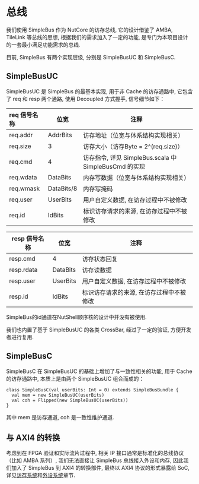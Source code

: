 # 总线

我们使用 SimpleBus 作为 NutCore 的访存总线, 它的设计借鉴了 AMBA, TileLink 等总线的思想, 根据我们的需求加入了一定的功能, 是专门为本项目设计的一套最小满足功能需求的总线.

目前, SimpleBus 有两个实现层级, 分别是 SimpleBusUC 和 SimpleBusC.

## SimpleBusUC

SimpleBusUC 是 SimpleBus 的最基本实现, 用于非 Cache 的访存通路中, 它包含了 req 和 resp 两个通路, 使用 Decoupled 方式握手, 信号细节如下：

| req 信号名称 | 位宽       | 注释                                                  |
| :----------- | ---------- | ----------------------------------------------------- |
| req.addr     | AddrBits   | 访存地址（位宽与体系结构实现相关）                    |
| req.size     | 3          | 访存大小（访存Byte = 2^(req.size)）                   |
| req.cmd      | 4          | 访存指令, 详见 SimpleBus.scala 中 SimpleBusCmd 的实现 |
| req.wdata    | DataBits   | 内存写数据（位宽与体系结构实现相关）                  |
| req.wmask    | DataBits/8 | 内存写掩码                                            |
| req.user     | UserBits   | 用户自定义数据, 在访存过程中不被修改                  |
| req.id       | IdBits     | 标识访存请求的来源, 在访存过程中不被修改               |



| resp 信号名称 | 位宽     | 注释                                 |
| ------------- | -------- | ------------------------------------ |
| resp.cmd      | 4        | 访存状态回复                         |
| resp.rdata    | DataBits | 访存读数据                           |
| resp.user     | UserBits | 用户自定义数据, 在访存过程中不被修改 |
| resp.id       | IdBits   | 标识访存请求的来源, 在访存过程中不被修改 |

SimpleBus的id通道在NutShell顺序核的设计中并没有被使用.

我们也内置了基于 SimpleBusUC 的各类 CrossBar, 经过了一定的验证, 方便开发者进行复用.

## SimpleBusC

SimpleBusC 在 SimpleBusUC 的基础上增加了与一致性相关的功能, 用于 Cache 的访存通路中, 本质上是由两个 SimpleBusUC 组合而成的：

```
class SimpleBusC(val userBits: Int = 0) extends SimpleBusBundle {
  val mem = new SimpleBusUC(userBits)
  val coh = Flipped(new SimpleBusUC(userBits))
}
```

其中 mem 是访存通道, coh 是一致性维护通道.


## 与 AXI4 的转换

考虑到在 FPGA 验证和实际流片过程中, 相关 IP 接口通常是标准化的总线协议（比如 AMBA 系列）, 我们无法直接让 SimpleBus 总线接入外设和内存, 因此我们加入了 SimpleBus 到 AXI4 的转换部件, 最终以 AXI4 协议的形式暴露给 SoC, 详见[访存系统](./mem.md)和[外设系统](./peripheral.md)章节.